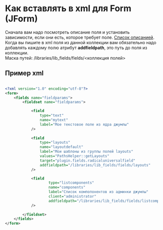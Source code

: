 # Как вставлять в xml для Form (JForm)
Сначала вам надо посмотреть описание поля и установить зависимости, если они есть, которое требует поле. [Список описанией](https://github.com/JPathRu/lib_fields/tree/master/docs/fields). <br />
Когда вы пишите в xml поля из данной коллекции вам обязательно надо добавлять каждому полю атрибут **addfieldpath**, это путь до поля из коллекции. <br />
Маска путей: /libraries/lib_fields/fields/<коллекция полей>

## Пример xml
```xml

<?xml version="1.0" encoding="utf-8"?>
<form>
    <fields name="fieldparams">
        <fieldset name="fieldparams">

            <field
                type="text"
                name="mytext"
                label="Мое текстовое поле из ядра джумлы"
            />
                    
            <field
                type="layouts"
                name="layoutdefault"
                label="Мои шаблоны из группы полей layouts"
                values="PathsHelper::getLayouts"
                target="plugin.fields.radicaluniversalfield"
                addfieldpath="/libraries/lib_fields/fields/layouts"
            />

            <field
                    type="listcomponents"
                    name="components"
                    label="Список компопонентов из админки джумлы"
                    client="administrator"
                    addfieldpath="/libraries/lib_fields/fields/listcomponents"
            />
            
        </fieldset>
    </fields>
</form>
```
